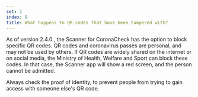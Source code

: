```yaml
---
set: 1
index: 9
title: What happens to QR codes that have been tampered with?
---
```

As of version 2.4.0., the Scanner for CoronaCheck has the option to block specific QR codes. QR codes and coronavirus passes are personal, and may not be used by others. If QR codes are widely shared on the internet or on social media, the Ministry of Health, Welfare and Sport can block these codes. In that case, the Scanner app will show a red screen, and the person cannot be admitted. 

Always check the proof of identity, to prevent people from trying to gain access with someone else's QR code.
